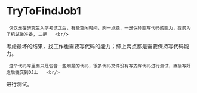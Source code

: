 # TryToFindJob1

     仅仅是在研究生入学考试之后，有些空闲时间，刷一点题，一是保持能写代码的能力，提前为了机试做准备, 二是   <br/>
考虑最坏的结果，找工作也需要写代码的能力；综上两点都是需要保持写代码能力。  <br>

     这个代码库里面只是包含一些刷题的代码，很多代码文件没有写支撑代码进行测试，直接写好之后提交到OJ上   <br/>
进行测试。  <br/>
